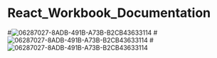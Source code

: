 # React_Workbook_Documentation
 #![06287027-8ADB-491B-A73B-B2CB43633114](https://github.com/koraykolburan/React_Workbook/assets/80157575/c4a7995d-c705-49b6-ae55-db86ccf71148)
 #![06287027-8ADB-491B-A73B-B2CB43633114](https://github.com/koraykolburan/React_Workbook/assets/80157575/c4a7995d-c705-49b6-ae55-db86ccf71148)
 #![06287027-8ADB-491B-A73B-B2CB43633114](https://github.com/koraykolburan/React_Workbook/assets/80157575/c4a7995d-c705-49b6-ae55-db86ccf71148)
